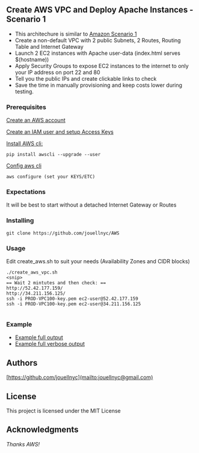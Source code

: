 ## Create AWS VPC and Deploy Apache Instances  - Scenario 1
- This architechure is similar to [Amazon Scenario 1](https://docs.aws.amazon.com/vpc/latest/userguide/VPC_Scenario1.html)
- Create a non-default VPC with 2 public Subnets, 2 Routes, Routing Table and Internet Gateway
- Launch 2 EC2 instances with Apache user-data (index.html serves $(hostname))
- Apply Security Groups to expose EC2 instances to the internet to only your IP address on port 22 and 80
- Tell you the public IPs and create clickable links to check
- Save the time in manually provisioning and keep costs lower during testing.

### Prerequisites
[Create an AWS account](https://aws.amazon.com)

[Create an IAM user and setup Access Keys](https://docs.aws.amazon.com/IAM/latest/UserGuide/id_users_create.html#id_users_create_cliwpsapi)

[Install AWS cli:](https://docs.aws.amazon.com/cli/latest/userguide/installing.html)
```
pip install awscli --upgrade --user
```
[Config aws cli](https://docs.aws.amazon.com/cli/latest/userguide/cli-chap-getting-started.html)
```
aws configure (set your KEYS/ETC)
```

### Expectations 
It will be best to start without a detached Internet Gateway or Routes

### Installing
```
git clone https://github.com/jouellnyc/AWS
```

### Usage
Edit create_aws.sh to suit your needs (Availability Zones and CIDR blocks) 
 <br />
```
./create_aws_vpc.sh 
<snip>
== Wait 2 mintutes and then check: ==
http://52.42.177.159/
http://34.211.156.125/
ssh -i PROD-VPC100-key.pem ec2-user@52.42.177.159
ssh -i PROD-VPC100-key.pem ec2-user@34.211.156.125


```

### Example 
- [Example full output](example.txt)
- [Example full verbose output](example_verbose.txt)

## Authors
[https://github.com/jouellnyc](mailto:jouellnyc@gmail.com)

## License
This project is licensed under the MIT License

## Acknowledgments
*Thanks AWS!*
